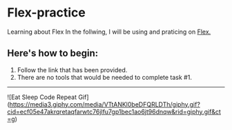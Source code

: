 # Flex-practice
Learning about Flex
In the follwing, I will be using and praticing on [Flex.](https://github.com/alondraosdali/flex-practice) 

## Here's how to begin:
1. Follow the link that has been provided.
2. There are no tools that would be needed to complete task #1.
 

---
![Eat Sleep Code Repeat Gif] (https://media3.giphy.com/media/VTtANKl0beDFQRLDTh/giphy.gif?cid=ecf05e47akrqretaqfarwtc76jlfu7gp1bec1ao6jt96dnqw&rid=giphy.gif&ct=g)